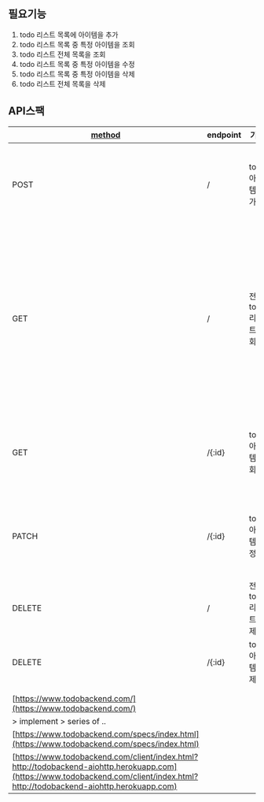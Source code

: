 ## 필요기능

1. todo 리스트 목록에 아이템을 추가
2. todo 리스트 목록 중 특정 아이템을 조회
3. todo 리스트 전체 목록을 조회
4. todo 리스트 목록 중 특정 아이템을 수정
5. todo 리스트 목록 중 특정 아이템을 삭제
6. todo 리스트 전체 목록을 삭제


## API스팩

| [method](https://www.w3.org/Protocols/rfc2616/rfc2616-sec9.html)                                                                                                                 | endpoint | 기능             | request                        | response                                                                                                                                                                                                                                                        |
| -------------------------------------------------------------------------------------------------------------------------------------------------------------------------------- | -------- | -------------- | ------------------------------ | --------------------------------------------------------------------------------------------------------------------------------------------------------------------------------------------------------------------------------------------------------------- |
| POST                                                                                                                                                                             | /        | todo 아이템 추가    | {<br>"title": "자료구조 공부하기"<br>} | {<br>"id": 17,<br>"title": "자료구조 공부하기",<br>"order": 0,<br>"completed": false,<br>"url": "http://localhost:8080/17"<br>}                                                                                                                                         |
| GET                                                                                                                                                                              | /        | 전체 todo 리스트 조회 | \-                             | [<br>{<br>"id": 1,<br>"title": "자바 기초 공부하기",<br>"order": 0,<br>"completed": false,<br>"url": "http://localhost:8080/1"<br>},<br>{<br>"id": 2,<br>"title": "알고리즘 공부하기",<br>"order": 0,<br>"completed": false,<br>"url": "http://localhost:8080/2"<br>}, ...<br>] |
| GET                                                                                                                                                                              | /{:id}   | todo 아이템 조회    | \-                             | {<br>"id": 17,<br>"title": "자료구조 공부하기",<br>"order": 0,<br>"completed": false,<br>"url": "http://localhost:8080/17"<br>}                                                                                                                                         |
| PATCH                                                                                                                                                                            | /{:id}   | todo 아이템 수정    | {<br>"title": "반복문 공부하기"<br>}  | {<br>"id": 1,<br>"title": "반복문 공부하기",<br>"order": 0,<br>"completed": false,<br>"url": "[http://localhost:8080/1](http://localhost:8080/1)"<br>}                                                                                                                 |
| DELETE                                                                                                                                                                           | /        | 전체 todo 리스트 삭제 |                                | [](https://ko.wikipedia.org/wiki/HTTP_%EC%83%81%ED%83%9C_%EC%BD%94%EB%93%9C)[200](https://ko.wikipedia.org/wiki/HTTP_%EC%83%81%ED%83%9C_%EC%BD%94%EB%93%9C)                                                                                                     |
| DELETE                                                                                                                                                                           | /{:id}   | todo 아이템 삭제    |                                | [](https://ko.wikipedia.org/wiki/HTTP_%EC%83%81%ED%83%9C_%EC%BD%94%EB%93%9C)[200](https://ko.wikipedia.org/wiki/HTTP_%EC%83%81%ED%83%9C_%EC%BD%94%EB%93%9C)                                                                                                     |
|                                                                                                                                                                                  |          |                |                                |                                                                                                                                                                                                                                                                 |
|                                                                                                                                                                                  |          |                |                                |                                                                                                                                                                                                                                                                 |
| [https://www.todobackend.com/](https://www.todobackend.com/)                                                                                                                     |          |                |                                |                                                                                                                                                                                                                                                                 |
| \> implement > series of ..                                                                                                                                                      |          |                |                                |                                                                                                                                                                                                                                                                 |
| [https://www.todobackend.com/specs/index.html](https://www.todobackend.com/specs/index.html)                                                                                     |          |                |                                |                                                                                                                                                                                                                                                                 |
| [https://www.todobackend.com/client/index.html?http://todobackend-aiohttp.herokuapp.com](https://www.todobackend.com/client/index.html?http://todobackend-aiohttp.herokuapp.com) |          |                |                                |
